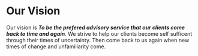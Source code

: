 # Our Vision

Our vision is _**To be the prefered advisory service that our clients come back to time and again**_. We strive to help our clients become self sufficent through their times of uncertainty. Then come back to us again when new times of change and unfamiliarity come.